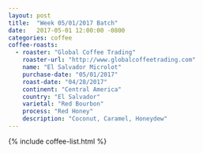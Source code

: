 ```yaml
---
layout: post
title:  "Week 05/01/2017 Batch"
date:   2017-05-01 12:00:00 -0800
categories: coffee
coffee-roasts:
  - roaster: "Global Coffee Trading"
    roaster-url: "http://www.globalcoffeetrading.com"
    name: "El Salvador Microlot"
    purchase-date: "05/01/2017"
    roast-date: "04/28/2017"
    continent: "Central America"
    country: "El Salvador"
    varietal: "Red Bourbon"
    process: "Red Honey"
    description: "Coconut, Caramel, Honeydew"
---
```


{% include coffee-list.html %}
